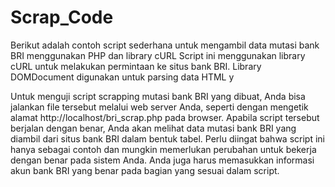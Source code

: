 # Scrap_Code
Berikut adalah contoh script sederhana untuk mengambil data mutasi bank BRI menggunakan PHP dan library cURL
Script ini menggunakan library cURL untuk melakukan permintaan ke situs bank BRI. Library DOMDocument digunakan untuk parsing data HTML y

Untuk menguji script scrapping mutasi bank BRI yang dibuat, Anda bisa jalankan file tersebut melalui web server Anda, seperti dengan mengetik alamat http://localhost/bri_scrap.php pada browser.
Apabila script tersebut berjalan dengan benar, Anda akan melihat data mutasi bank BRI yang diambil dari situs bank BRI dalam bentuk tabel.
Perlu diingat bahwa script ini hanya sebagai contoh dan mungkin memerlukan perubahan untuk bekerja dengan benar pada sistem Anda. Anda juga harus memasukkan informasi akun bank BRI yang benar pada bagian yang sesuai dalam script.
